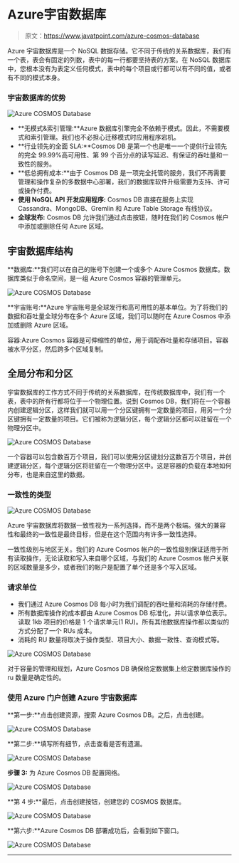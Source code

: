 # Azure宇宙数据库

> 原文：<https://www.javatpoint.com/azure-cosmos-database>

Azure 宇宙数据库是一个 NoSQL 数据存储。它不同于传统的关系数据库，我们有一个表，表会有固定的列数，表中的每一行都要坚持表的方案。在 NoSQL 数据库中，您根本没有为表定义任何模式，表中的每个项目或行都可以有不同的值，或者有不同的模式本身。

### 宇宙数据库的优势

![Azure COSMOS Database](img/0a65bffab26393e2d15ad9c7abea956d.png)

*   **无模式&索引管理:**Azure 数据库引擎完全不依赖于模式。因此，不需要模式和索引管理。我们也不必担心迁移模式时应用程序宕机。
*   **行业领先的全面 SLA:**Cosmos DB 是第一个也是唯一一个提供行业领先的完全 99.99%高可用性、第 99 个百分点的读写延迟、有保证的吞吐量和一致性的服务。
*   **低总拥有成本:**由于 Cosmos DB 是一项完全托管的服务，我们不再需要管理和操作复杂的多数据中心部署，我们的数据库软件升级需要为支持、许可或操作付费。
*   **使用 NoSQL API 开发应用程序:** Cosmos DB 直接在服务上实现 Cassandra、MongoDB、Gremlin 和 Azure Table Storage 有线协议。
*   **全球发布:** Cosmos DB 允许我们通过点击按钮，随时在我们的 Cosmos 帐户中添加或删除任何 Azure 区域。

## 宇宙数据库结构

**数据库:**我们可以在自己的账号下创建一个或多个 Azure Cosmos 数据库。数据库类似于命名空间，是一组 Azure Cosmos 容器的管理单元。

![Azure COSMOS Database](img/c5196a16ce3a4a2a9b640ada5fef95fd.png)

**宇宙账号:**Azure 宇宙账号是全球发行和高可用性的基本单位。为了将我们的数据和吞吐量全球分布在多个 Azure 区域，我们可以随时在 Azure Cosmos 中添加或删除 Azure 区域。

容器:Azure Cosmos 容器是可伸缩性的单位，用于调配吞吐量和存储项目。容器被水平分区，然后跨多个区域复制。

## 全局分布和分区

宇宙数据库的工作方式不同于传统的关系数据库，在传统数据库中，我们有一个表，表中的所有行都将位于一个物理位置。说到 Cosmos DB，我们将在一个容器内创建逻辑分区，这样我们就可以用一个分区键拥有一定数量的项目，用另一个分区键拥有一定数量的项目。它们被称为逻辑分区，每个逻辑分区都可以驻留在一个物理分区中。

![Azure COSMOS Database](img/b3eb7f69d7b8fd9a82a4bed10e511d96.png)

一个容器可以包含数百万个项目，我们可以使用分区键划分这数百万个项目，并创建逻辑分区，每个逻辑分区将驻留在一个物理分区中。这是容器的负载在本地如何分布，也是来自这里的数据。

### 一致性的类型

![Azure COSMOS Database](img/e67c4b702e99cc70eaf12668b993a647.png)

Azure 宇宙数据库将数据一致性视为一系列选择，而不是两个极端。强大的兼容性和最终的一致性是最终目标，但是在这个范围内有许多一致性选择。

一致性级别与地区无关。我们的 Azure Cosmos 帐户的一致性级别保证适用于所有读取操作，无论读取和写入来自哪个区域，与我们的 Azure Cosmos 帐户关联的区域数量是多少，或者我们的帐户是配置了单个还是多个写入区域。

### 请求单位

*   我们通过 Azure Cosmos DB 每小时为我们调配的吞吐量和消耗的存储付费。
*   所有数据库操作的成本都由 Azure Cosmos DB 标准化，并以请求单位表示。读取 1kb 项目的价格是 1 个请求单元(1 RU)。所有其他数据库操作都以类似的方式分配了一个 RUs 成本。
*   消耗的 RU 数量将取决于操作类型、项目大小、数据一致性、查询模式等。

![Azure COSMOS Database](img/0d58380de9fce70eefc8fd656687d875.png)

对于容量的管理和规划，Azure Cosmos DB 确保给定数据集上给定数据库操作的 ru 数量是确定性的。

### 使用 Azure 门户创建 Azure 宇宙数据库

**第一步:**点击创建资源，搜索 Azure Cosmos DB。之后，点击创建。

![Azure COSMOS Database](img/24b432c087b02432cfaad795be0b98df.png)

**第二步:**填写所有细节，点击查看是否有遗漏。

![Azure COSMOS Database](img/f6d45b6b2097c46f5d83f9f7d021fb67.png)

**步骤 3:** 为 Azure Cosmos DB 配置网络。

![Azure COSMOS Database](img/f25f5b77e64be9e00e1141d5ec080ce8.png)

**第 4 步:**最后，点击创建按钮，创建您的 COSMOS 数据库。

![Azure COSMOS Database](img/3d9ccfb79ecd37acbc93dc8b85131ec0.png)

**第六步:**Azure Cosmos DB 部署成功后，会看到如下窗口。

![Azure COSMOS Database](img/ed417e5685b5b97f8dfc548cacd8152f.png)

* * *